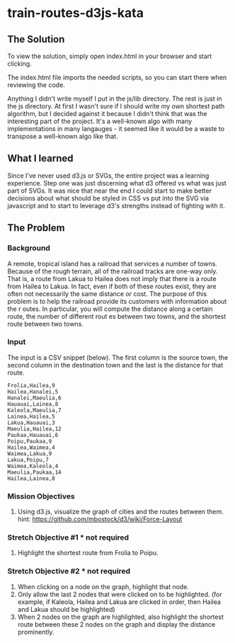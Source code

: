 # train-routes-d3js-kata

## The Solution
To view the solution, simply open index.html in your browser and start clicking.

The index.html file imports the needed scripts, so you can start there when reviewing the code.

Anything I didn't write myself I put in the js/lib directory. The rest is just in the js directory.
At first I wasn't sure if I should write my own shortest path algorithm, but I decided against it because I didn't think that was the interesting part of the project. It's a well-known algo with many implementations in many langauges - it seemed like it would be a waste to transpose a well-known algo like that.

## What I learned
Since I've never used d3.js or SVGs, the entire project was a learning experience. Step one was just discerning what d3 offered vs what was just part of SVGs. It was nice that near the end I could start to make better decisions about what should be styled in CSS vs put into the SVG via javascript and to start to leverage d3's strengths instead of fighting with it.

## The Problem

### Background
A remote, tropical island has a railroad that services a number of towns. Because of the rough
terrain, all of the railroad tracks are one-way only. That is, a route from Lakua to Hailea does not
imply that there is a route from Hailea to Lakua. In fact, even if both of these routes exist, they are
often not necessarily the same distance or cost.
The purpose of this problem is to help the railroad provide its customers with information about the r
outes. In particular, you will compute the distance along a certain route, the number of different rout
es between two towns, and the shortest route between two towns.

### Input
The input is a CSV snippet (below). The first column is the source town, the second column in the
destination town and the last is the distance for that route.
```
Frolia,Hailea,9
Hailea,Hanalei,5
Hanalei,Maeulia,6
Hauauai,Lainea,8
Kaleola,Maeulia,7
Lainea,Hailea,5
Lakua,Hauauai,3
Maeulia,Hailea,12
Paukaa,Hauauai,6
Poipu,Paukaa,9
Hailea,Waimea,4
Waimea,Lakua,9
Lakua,Poipu,7
Waimea,Kaleola,4
Maeulia,Paukaa,14
Hailea,Lainea,8
```

### Mission Objectives
1. Using d3.js, visualize the graph of cities and the routes between them.
hint: https://github.com/mbostock/d3/wiki/Force-Layout

### Stretch Objective #1 * not required
1. Highlight the shortest route from Frolia to Poipu.

### Stretch Objective #2 * not required
1. When clicking on a node on the graph, highlight that node.
2. Only allow the last 2 nodes that were clicked on to be highlighted. (for example, if Kaleola, Hailea
and Lakua are clicked in order, then Hailea and Lakua should be highlighted)
3. When 2 nodes on the graph are highlighted, also highlight the shortest route between these 2
nodes on the graph and display the distance prominently.
